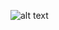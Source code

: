 ![alt text](https://prod-files-secure.s3.us-west-2.amazonaws.com/d964b798-05f6-4061-9410-4aa648f3ed20/cdd735ba-0e8f-488d-8dd0-2b4c12e73ac6/Untitled.png)

